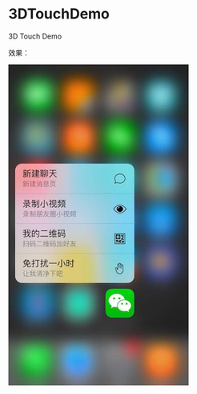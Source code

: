 # 3DTouchDemo
3D Touch Demo

效果：

![Aaron Swartz](https://github.com/justinjing/3DTouchDemo/raw/master/demo.jpg)
